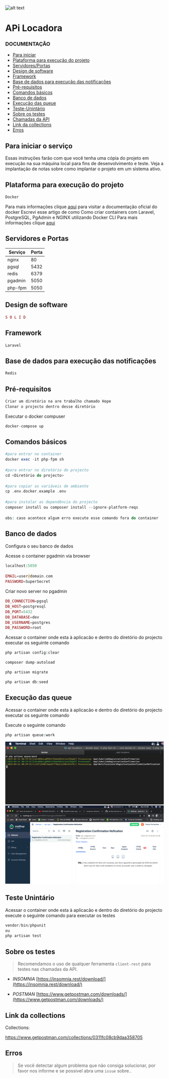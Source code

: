 ![alt text](https://www.conceitolocadora.com.br/img/logo-facebook.jpg)

# APi Locadora


### DOCUMENTAÇÃO

- [Para iniciar](#para-iniciar-o-serviço)
- [Plataforma para execução do projeto](#plataforma-para-execução-do-projeto)
- [Servidores/Portas](#servidores-e-portas)
- [Design de software](#design-de-software)
- [Framework](#framework)
- [Base de dados para execução das notificações](#base-de-dados-para-execução-das-notificações)
- [Pré-requisitos](#pré-requisitos)
- [Comandos básicos](#comandos-básicos)
- [Banco de dados](#banco-de-dados)
- [Execução das queue](#execução-das-queue)
- [Teste-Unintário](#teste-Unintário)
- [Sobre os testes](#Sobre-os-testes)
- [Chamadas da API](#chamadas-da-API)
- [Link da collections](#link-da-collections)
- [Erros](#erros)

## Para iniciar o serviço 
Essas instruções farão com que você tenha uma cópia do projeto em execução na sua máquina local para fins de desenvolvimento e teste. Veja a implantação de notas sobre como implantar o projeto em um sistema ativo.

## Plataforma para execução do projeto

```php
Docker
```
Para mais informações clique [aqui](https://docs.docker.com/) para visitar a documentação oficial do docker
Escrevi esse artigo de como Como criar containers com Laravel, PostgreSQL, PgAdmin e NGINX utilizando Docker CLI Para mais informações clique [aqui](https://medium.com/@carlosr.m.fernandes/como-criar-containers-com-laravel-postgresql-pgadmin-e-nginx-utilizando-docker-cli-ff3d57b00029)

## Servidores e Portas 
| Serviço | Porta  |
|--|--|
| nginx | 80 |
| pgsql | 5432 |
| redis | 6379 |
| pgadmin | 5050 |
| php-fpm | 5050 |

## Design de software

```php
S O L I D 
```

## Framework

```php
Laravel
```
## Base de dados para execução das notificações 

```php
Redis
```

## Pré-requisitos

```php
Criar um diretório na are trabalho chamado Hope
Clonar o projecto dentro desse diretório
```

Executar o docker compuser
```php
docker-compose up 
```

## Comandos básicos 

```php
#para entrar no container
docker exec -it php-fpm sh

#para entrar no diretório do projecto
cd <Diretório do projecto>

#para copiar as variáveis de ambiente 
cp .env.docker.example .env

#para instalar as dependência do projecto
composer install ou composer install --ignore-platform-reqs

obs: caso acontece algum erro execute esse comando fora do container
```

## Banco de dados
Configura o seu banco de dados 

Acesse o container pgadmin via browser

```php
localhost:5050

EMAIL=user@domain.com
PASSWORD=SuperSecret    
```

Criar novo server no pgadmin

```php
DB_CONNECTION=pgsql
DB_HOST=postgresql
DB_PORT=5432
DB_DATABASE=dev
DB_USERNAME=postgres
DB_PASSWORD=root
```

Acessar o container onde esta à aplicacão e dentro do diretório do projecto executar os seguinte comando

```php
php artisan config:clear
```

```php
composer dump-autoload
```

```php
php artisan migrate
```

```php
php artisan db:seed
```

## Execução das queue 

Acessar o container onde esta à aplicacão e dentro do diretório do projecto executar os seguinte comando

Execute o seguinte comando 

```php
php artisan queue:work
```
![alt text](https://github.com/carlosrmfernandes/api-locadora/blob/master/public/img/Screen%20Shot%202022-02-13%20at%2021.29.57.png)
![alt text](https://github.com/carlosrmfernandes/api-locadora/blob/master/public/img/Screen%20Shot%202022-02-13%20at%2021.30.11.png)

## Teste Unintário  

Acessar o container onde esta à aplicacão e dentro do diretório do projecto execute o seguinte comando para executar os testes

```php
vendor/bin/phpunit
ou
php artisan test
```
## Sobre os testes 
>Recomendamos o uso de qualquer ferramenta `client-rest` para testes nas chamadas da API.
 
- *INSOMNIA*
[https://insomnia.rest/download/](https://insomnia.rest/download/)

- *POSTMAN*
[https://www.getpostman.com/downloads/](https://www.getpostman.com/downloads/)


## Link da collections 
Collections:

https://www.getpostman.com/collections/0311fc08cb9daa358705

## Erros

> Se você detectar algum problema que não consiga solucionar, por favor nos informe e se possivel abra uma `issue` sobre..
